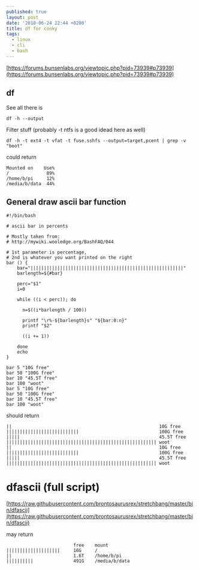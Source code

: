 ```yaml
---
published: true
layout: post
date: '2018-06-24 22:44 +0200'
title: df for conky
tags:
  - linux
  - cli
  - bash
---
```

[https://forums.bunsenlabs.org/viewtopic.php?pid=73939#p73939](https://forums.bunsenlabs.org/viewtopic.php?pid=73939#p73939)

## df

See all there is

	df -h --output
    
Filter stuff (probably -t ntfs is a good idead here as well)

	df -h -t ext4 -t vfat -t fuse.sshfs --output=target,pcent | grep -v "boot"
    
could return

	Mounted on    Use%
	/              89%
	/home/b/pi     12%
	/media/b/data  44%
    
## General draw ascii bar function

    #!/bin/bash

    # ascii bar in percents

    # Mostly taken from:
    # http://mywiki.wooledge.org/BashFAQ/044

    # 1st parameter is percentage, 
    # 2nd is whatever you want printed on the right
    bar () {
        bar="|||||||||||||||||||||||||||||||||||||||||||||||||||||||||"
        barlength=${#bar}

        perc="$1"
        i=0

        while ((i < perc)); do

          n=$((i*barlength / 100))

          printf "\r%-${barlength}s" "${bar:0:n}"
          printf "$2"

          ((i += 1))

        done
        echo
    }

    bar 5 "10G free"
    bar 50 "100G free"
    bar 10 "45.5T free"
    bar 100 "woot"
    bar 5 "10G free"
    bar 50 "100G free"
    bar 10 "45.5T free"
    bar 100 "woot"

    
should return

	||                                                       10G free
    |||||||||||||||||||||||||||                              100G free
    |||||                                                    45.5T free
    |||||||||||||||||||||||||||||||||||||||||||||||||||||||| woot
    ||                                                       10G free
    |||||||||||||||||||||||||||                              100G free
    |||||                                                    45.5T free
    |||||||||||||||||||||||||||||||||||||||||||||||||||||||| woot
    
# dfascii (full script)

[https://raw.githubusercontent.com/brontosaurusrex/stretchbang/master/bin/dfascii](https://raw.githubusercontent.com/brontosaurusrex/stretchbang/master/bin/dfascii)

may return

                             free	 mount
    ||||||||||||||||||||     16G	 /
    ||                       1.6T	 /home/b/pi
    ||||||||||               491G	 /media/b/data
